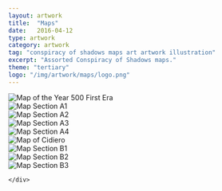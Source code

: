 ```yaml
---
layout: artwork
title:  "Maps"
date:   2016-04-12
type: artwork
category: artwork
tag: "conspiracy of shadows maps art artwork illustration"
excerpt: "Assorted Conspiracy of Shadows maps."
theme: "tertiary"
logo: "/img/artwork/maps/logo.png"
---
```

<div class="image-container">
	<div class="wrapper">
		<section class="artwork">
			<img src="/img/artwork/maps/500-1E.jpg" alt="Map of the Year 500 First Era"/>		
		</section>
		<section class="artwork">
			<img src="/img/artwork/maps/A1.jpg" alt="Map Section A1"/>		
		</section>
		<section class="artwork">
			<img src="/img/artwork/maps/A2.jpg" alt="Map Section A2"/>		
		</section>
		<section class="artwork">
			<img src="/img/artwork/maps/A3.jpg" alt="Map Section A3"/>		
		</section>
		<section class="artwork">
			<img src="/img/artwork/maps/A4.jpg" alt="Map Section A4"/>		
		</section>
		<section class="artwork">
			<img src="/img/artwork/maps/cidiero.jpg" alt="Map of Cidiero"/>		
		</section>
		<section class="artwork">
			<img src="/img/artwork/maps/B1.jpg" alt="Map Section B1"/>		
		</section>
		<section class="artwork">
			<img src="/img/artwork/maps/B2.jpg" alt="Map Section B2"/>		
		</section>
		<section class="artwork">
			<img src="/img/artwork/maps/B3.jpg" alt="Map Section B3"/>		
		</section>
		
	</div>
</div>